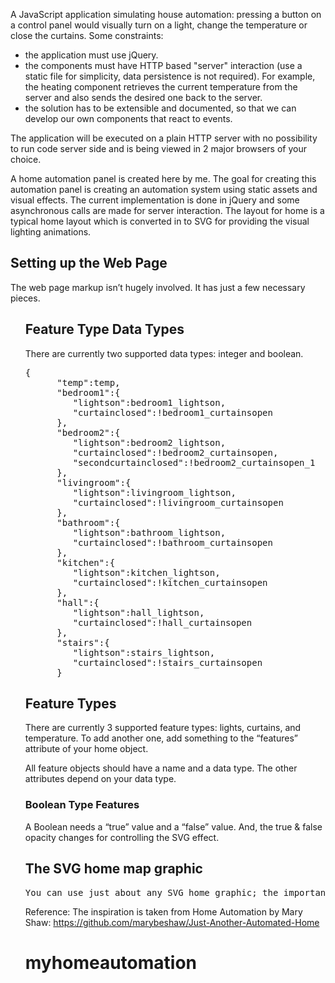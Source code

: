 <p>
 A JavaScript application simulating house automation: pressing a button on a control panel would visually turn on a light, change the temperature or close the curtains. Some constraints: 
</p>
<ul>
<li>the application must use jQuery.</li>
<li>the components must have HTTP based "server" interaction (use a static file for simplicity, data persistence is not required). For example, the heating component retrieves the current temperature from the server and also sends the desired one back to the server.</li>
<li>the solution has to be extensible and documented, so that we can develop our own components that react to events.</li>
</ul>
<p>The application will be executed on a plain HTTP server with no possibility to run code server side and is being viewed in 2 major browsers of your choice.</p>

<p>A home automation panel is created here by me. The goal for creating this automation panel is creating an automation system using static assets and visual effects. The current implementation is done in jQuery and some asynchronous calls are made for server interaction. 
The layout for home is a typical home layout which is converted in to SVG for providing the visual lighting animations.</p>

<h2>Setting up the Web Page</h2>
<p>
The web page markup isn’t hugely involved.  It has just a few necessary pieces.
</p>
<ol>
<h2>Feature Type Data Types</h2>
<p>There are currently two supported data types: integer and boolean. </p>
<pre>
{  
      "temp":temp,
      "bedroom1":{  
         "lightson":bedroom1_lightson,
         "curtainclosed":!bedroom1_curtainsopen
      },
      "bedroom2":{  
         "lightson":bedroom2_lightson,
         "curtainclosed":!bedroom2_curtainsopen,
         "secondcurtainclosed":!bedroom2_curtainsopen_1
      },
      "livingroom":{  
         "lightson":livingroom_lightson,
         "curtainclosed":!livingroom_curtainsopen
      },
      "bathroom":{  
         "lightson":bathroom_lightson,
         "curtainclosed":!bathroom_curtainsopen
      },
      "kitchen":{  
         "lightson":kitchen_lightson,
         "curtainclosed":!kitchen_curtainsopen
      },
      "hall":{  
         "lightson":hall_lightson,
         "curtainclosed":!hall_curtainsopen
      },
      "stairs":{  
         "lightson":stairs_lightson,
         "curtainclosed":!stairs_curtainsopen
      }
</pre>
<h2>Feature Types</h2>
<p>There are currently 3 supported feature types: lights, curtains, and temperature.  To add another one, add something to the “features” attribute of your home object.
</p>
<p>
All feature objects should have a name and a data type.  The other attributes depend on your data type.
</p>
<h3>Boolean Type Features</h3>
<p>
A Boolean needs a “true” value and a “false” value.  And, the true & false opacity changes for controlling the SVG effect.
</p>

<h2>The SVG home map graphic</h2>
<pre>
You can use just about any SVG home graphic; the important thing to remember is that each room needs its own ID for animation, and each room ID needs to be labeled in the HOME JSON file.
</pre>

Reference:
The inspiration is taken from Home Automation by Mary Shaw:
https://github.com/marybeshaw/Just-Another-Automated-Home


# myhomeautomation

